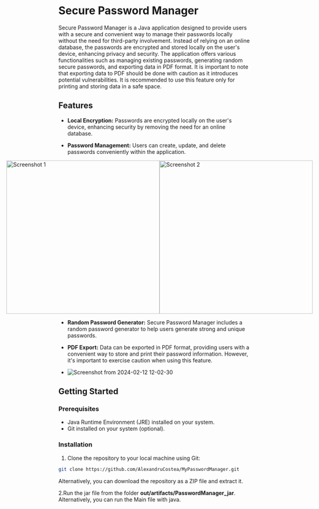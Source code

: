 # Secure Password Manager

Secure Password Manager is a Java application designed to provide users with a secure and convenient way to manage their passwords locally without the need for third-party involvement. 
Instead of relying on an online database, the passwords are encrypted and stored locally on the user's device, enhancing privacy and security. 
The application offers various functionalities such as managing existing passwords, generating random secure passwords, and exporting data in PDF format.
It is important to note that exporting data to PDF should be done with caution as it introduces potential vulnerabilities. 
It is recommended to use this feature only for printing and storing data in a safe space.

## Features

- **Local Encryption:** Passwords are encrypted locally on the user's device, enhancing security by removing the need for an online database.
  
- **Password Management:** Users can create, update, and delete passwords conveniently within the application.
  <div style="display:flex; justify-content:center;">
    <img src="https://github.com/AlexandruCostea/MyPasswordManager/assets/115140116/d972d025-662a-4390-809e-eb33af6d8137" alt="Screenshot 1" width="400"/>
    <img src="https://github.com/AlexandruCostea/MyPasswordManager/assets/115140116/64008ec7-85a8-41ef-82d0-39f935ab9388" alt="Screenshot 2" width="400"/>
</div>

- **Random Password Generator:** Secure Password Manager includes a random password generator to help users generate strong and unique passwords.
  
- **PDF Export:** Data can be exported in PDF format, providing users with a convenient way to store and print their password information. However, it's important to exercise caution when using this feature.
- ![Screenshot from 2024-02-12 12-02-30](https://github.com/AlexandruCostea/MyPasswordManager/assets/115140116/4cfd3b1c-b0d6-4bda-b37e-62fcac93d009)


## Getting Started

### Prerequisites

- Java Runtime Environment (JRE) installed on your system.
- Git installed on your system (optional).

### Installation

1. Clone the repository to your local machine using Git:

```bash
git clone https://github.com/AlexandruCostea/MyPasswordManager.git
```
Alternatively, you can download the repository as a ZIP file and extract it.

2.Run the jar file from the folder <b>out/artifacts/PasswordManager_jar</b>.
Alternatively, you can run the Main file with java.

